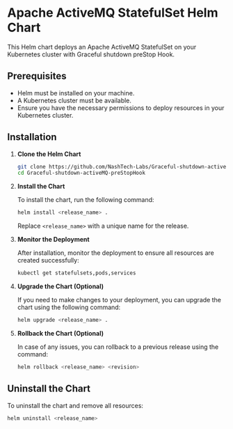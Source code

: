 # Apache ActiveMQ StatefulSet Helm Chart

This Helm chart deploys an Apache ActiveMQ StatefulSet on your Kubernetes cluster with Graceful shutdown preStop Hook.

## Prerequisites

- Helm must be installed on your machine.
- A Kubernetes cluster must be available.
- Ensure you have the necessary permissions to deploy resources in your Kubernetes cluster.

## Installation

1. **Clone the Helm Chart**

    ```bash
    git clone https://github.com/NashTech-Labs/Graceful-shutdown-activeMQ-preStopHook.git
    cd Graceful-shutdown-activeMQ-preStopHook
    ```

2. **Install the Chart**

    To install the chart, run the following command:

    ```bash
    helm install <release_name> .
    ```

    Replace `<release_name>` with a unique name for the release.

3. **Monitor the Deployment**

    After installation, monitor the deployment to ensure all resources are created successfully:

    ```bash
    kubectl get statefulsets,pods,services
    ```

4. **Upgrade the Chart (Optional)**

    If you need to make changes to your deployment, you can upgrade the chart using the following command:

    ```bash
    helm upgrade <release_name> .
    ```

5. **Rollback the Chart (Optional)**

    In case of any issues, you can rollback to a previous release using the command:

    ```bash
    helm rollback <release_name> <revision>
    ```

## Uninstall the Chart

To uninstall the chart and remove all resources:

```bash
helm uninstall <release_name>
```
